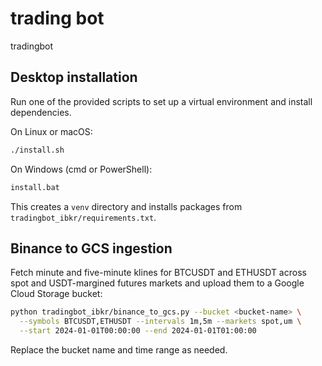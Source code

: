 # trading bot
tradingbot

## Desktop installation

Run one of the provided scripts to set up a virtual environment and install dependencies.

On Linux or macOS:

```bash
./install.sh
```

On Windows (cmd or PowerShell):

```bat
install.bat
```

This creates a `venv` directory and installs packages from `tradingbot_ibkr/requirements.txt`.

## Binance to GCS ingestion

Fetch minute and five-minute klines for BTCUSDT and ETHUSDT across spot and
USDT-margined futures markets and upload them to a Google Cloud Storage bucket:

```bash
python tradingbot_ibkr/binance_to_gcs.py --bucket <bucket-name> \
  --symbols BTCUSDT,ETHUSDT --intervals 1m,5m --markets spot,um \
  --start 2024-01-01T00:00:00 --end 2024-01-01T01:00:00
```

Replace the bucket name and time range as needed.

